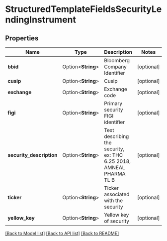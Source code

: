 # StructuredTemplateFieldsSecurityLendingInstrument

## Properties

Name | Type | Description | Notes
------------ | ------------- | ------------- | -------------
**bbid** | Option<**String**> | Bloomberg Company Identifier | [optional]
**cusip** | Option<**String**> | Cusip | [optional]
**exchange** | Option<**String**> | Exchange code | [optional]
**figi** | Option<**String**> | Primary security FIGI identifier | [optional]
**security_description** | Option<**String**> | Text describing the security, ex: THC 6.25 2018, AMNEAL PHARMA TL B | [optional]
**ticker** | Option<**String**> | Ticker associated with the security | [optional]
**yellow_key** | Option<**String**> | Yellow key of security | [optional]

[[Back to Model list]](../README.md#documentation-for-models) [[Back to API list]](../README.md#documentation-for-api-endpoints) [[Back to README]](../README.md)


